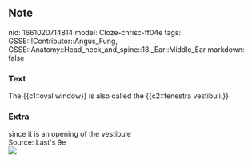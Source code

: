 ## Note
nid: 1661020714814
model: Cloze-chrisc-ff04e
tags: GSSE::!Contributor::Angus_Fung, GSSE::Anatomy::Head_neck_and_spine::18._Ear::Middle_Ear
markdown: false

### Text
The {{c1::oval window}} is also called the {{c2::fenestra vestibuli.}}

### Extra
<div>
  since it is an opening of the vestibule
</div>Source: Last's 9e
<div><img src=
"paste-6aedcaa94de73f0237a1a4b9d090ab083e4e77f7.jpg"></div>
